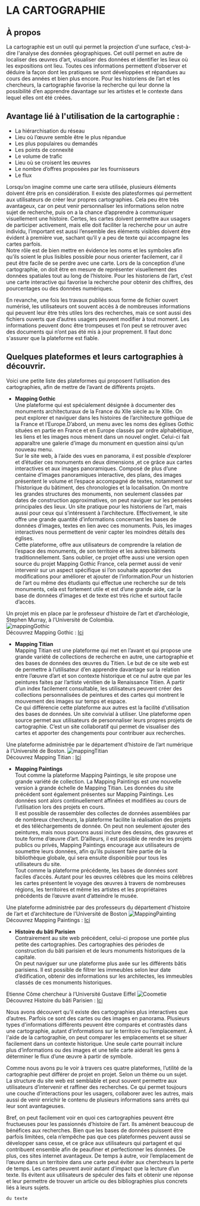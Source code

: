 # LA CARTOGRAPHIE  
  
## À propos
La cartographie est un outil qui permet la projection d'une surface, c’est-à-dire l'analyse des données géographiques. Cet outil permet en autre de localiser des œuvres d’art, visualiser des données et identifier les lieux où les expositions ont lieu. Toutes ces informations permettent d’observer et déduire la façon dont les pratiques se sont développées et répandues au cours des années et bien plus encore. Pour les historiens de l’art et les chercheurs, la cartographie favorise la recherche qui leur donne la possibilité d’en apprendre davantage sur les artistes et le contexte dans lequel elles ont été créées.


## Avantage lié à l'utilisation de la cartographie :
- La hiérarchisation du réseau
- Lieu où l’œuvre semble être le plus répandue
- Les plus populaires ou demandés
-	Les points de connexité
- Le volume de trafic 
-	Lieu où se croisent les œuvres
-	Le nombre d’offres proposées par les fournisseurs
-	Le flux

Lorsqu’on imagine comme une carte sera utilisée, plusieurs éléments doivent être pris en considération. Il existe des platesformes qui permettent aux utilisateurs de créer leur propres cartographies. Cela peu être très avantageux, car on peut venir personnaliser les informations selon notre sujet de recherche, puis on a la chance d’apprendre à communiquer visuellement une histoire. Certes, les cartes doivent permettre aux usagers de participer activement, mais elle doit faciliter la recherche pour un autre individu, l’important est aussi l’ensemble des éléments visibles doivent être évident à première vue, sachant qu’il y a peu de texte qui accompagne les cartes parfois.  
Notre rôle est de bien mettre en évidence les noms et les symboles afin qu’ils soient le plus lisibles possible pour nous orienter facilement, car il peut être facile de se perdre avec une carte. Lors de la conception d’une cartographie, on doit être en mesure de représenter visuellement des données spatiales tout au long de l’histoire. Pour les historiens de l’art, c’est une carte interactive qui favorise la recherche pour obtenir des chiffres, des pourcentages ou des données numériques. 

En revanche, une fois les travaux publiés sous forme de fichier ouvert numérisé, les utilisateurs ont souvent accès à de nombreuses informations qui peuvent leur être très utiles lors des recherches, mais ce sont aussi des fichiers ouverts que d’autres usagers peuvent modifier à tout moment. Les informations peuvent donc être trompeuses et l’on peut se retrouver avec des documents qui n’ont pas été mis à jour proprement. Il faut donc s'assurer que la plateforme est fiable.


## Quelques plateformes et leurs cartographies à découvrir.
Voici une petite liste des plateformes qui proposent l’utilisation des cartographies, afin de mettre de l’avant de différents projets.

- __Mapping Gothic__      
Une plateforme qui est spécialement désignée à documenter des monuments architecturaux de la France du XIIe siècle au le XIIIe. On peut explorer et naviguer dans les histoires de l’architecture gothique de la France et l’Europe.D’abord, un menu avec les noms des églises Gothic situées en partie en France et en Europe classés par ordre alphabétique, les liens et les images nous mènent dans un nouvel onglet. Celui-ci fait apparaître une galerie d’image du monument en question ainsi qu’un nouveau menu.  
Sur le site web, à l’aide des vues en panorama, il est possible d’explorer et d’étudier ces monuments en deux dimensions ,et ce grâce aux cartes interactives et aux images panoramiques. Composé de plus d’une centaine d’images panoramiques interactive, des plans, des images présentent le volume et l’espace accompagné de textes, notamment sur l’historique du bâtiment, des chronologies et la localisation. On montre les grandes structures des monuments, non seulement classées par dates de construction approximatives, on peut naviguer sur les pensées principales des lieux. Un site pratique pour les historiens de l’art, mais aussi pour ceux qui s’intéressent à l’architecture. Effectivement, le site offre une grande quantité d’informations concernant les bases de données d’images, textes en lien avec ces monuments. Puis, les images interactives nous permettent de venir capter les moindres détails des églises.     
Cette plateforme, offre aux utilisateurs de comprendre la relation de l’espace des monuments, de son territoire et les autres bâtiments traditionnellement. Sans oublier, ce projet offre aussi une version open source du projet Mapping Gothic France, cela permet aussi de venir intervenir sur un aspect spécifique si l’on souhaite apporter des modifications pour améliorer et ajouter de l’information.Pour un historien de l’art ou même des étudiants qui effectue une recherche sur de tels monuments, cela est fortement utile et est d’une grande aide, car la base de données d’images et de texte est très riche et surtout facile d’accès.  

Un projet mis en place par le professeur d’histoire de l’art et d’archéologie, Stephen Murray, à l’Université de Colombia.  
![mappingGothic](http://imageresources.weebly.com/uploads/1/3/0/2/13020350/4079547_orig.jpg)  
Découvrez Mapping Gothic : [Ici](https://mcid.mcah.columbia.edu/art-atlas/mapping-gothic)  

- __Mapping Titian__    
Mapping Titian est une plateforme qui met en l’avant et qui propose une grande variété de collections de recherche en autre, une cartographie et des bases de données des œuvres du Titien. Le but de ce site web est de permettre à l’utilisateur d’en apprendre davantage sur la relation entre l’œuvre d’art et son contexte historique et ce nul autre que par les peintures faites par l’artiste vénitien de la Renaissance Titien. À partir d’un index facilement consultable, les utilisateurs peuvent créer des collections personnalisées de peintures et des cartes qui montrent le mouvement des images sur temps et espace.   
Ce qui différencie cette plateforme aux autres est la facilité d’utilisation des bases de données. Un site convivial à utiliser. Une plateforme open source permet aux utilisateurs de personnaliser leurs propres projets de cartographie. C’est un site collaboratif qui permet de visualiser des cartes et apporter des changements pour contribuer aux recherches.

Une plateforme administrée par le département d’histoire de l’art numérique à l’Université de Boston.
![mappingTitian](https://hcommons.org/app/uploads/sites/1001756/2020/06/Mapping-Titian-1024x560.png)  
Découvrez Mapping Titian : [Ici](www.mappingtitian.org/)  

- __Mapping Paintings__   
Tout comme la plateforme Mapping Paintings, le site propose une grande variété de collection. La Mapping Paintings est une nouvelle version à grande échelle de Mapping Titian. Les données du site précédent sont également présentes sur Mapping Paintings. Les données sont alors continuellement affinées et modifiées au cours de l’utilisation lors des projets en cours.   
Il est possible de rassembler des collectes de données assemblées par de nombreux chercheurs, la plateforme facilite la réalisation des projets et des téléchargements de donnée. On peut non seulement ajouter des peintures, mais nous pouvons aussi inclure des dessins, des gravures et toute forme d’œuvre d’art. D’ailleurs, il est possible de rendre les projets publics ou privés, Mapping Paintings encourage aux utilisateurs de soumettre leurs données, afin qu’ils puissent faire partie de la bibliothèque globale, qui sera ensuite disponible pour tous les utilisateurs du site.  
Tout comme la plateforme précédente, les bases de données sont faciles d’accès. Autant pour les œuvres célèbres que les moins célèbres les cartes présentent le voyage des œuvres à travers de nombreuses régions, les territoires et même les artistes et les propriétaires précédents de l’œuvre avant d’atteindre le musée.  

Une plateforme administrée par des professeurs du département d’histoire de l’art et d’architecture de l’Université de Boston
![MappingPainting](https://cdn.pastemagazine.com/www/articles/kahlo%20mapping%20main.jpg)  
Découvrez Mapping Paintings : [Ici](http://www.mappingpaintings.org/)  

- __Histoire du bâti Parisien__      
Contrairement au site web précédent, celui-ci propose une portée plus petite des cartographies. Des cartographies des périodes de construction du bâti parisien et de leurs monuments historiques de la capitale.   
On peut naviguer sur une plateforme plus axée sur les différents bâtis parisiens. Il est possible de filtrer les immeubles selon leur date d’édification, obtenir des informations sur les architectes, les immeubles classés de ces monuments historiques.  

Etienne Côme chercheur à l’Université Gustave Eiffel
![Coometie](https://static.data.gouv.fr/images/e4/bafd4e53c14e378b69a20ce41d23d0.png)  
Découvrez Histoire du bâti Parisien : [Ici](https://www.comeetie.fr/)    
  
  
  
Nous avons découvert qu’il existe des cartographies plus interactives que d’autres. Parfois ce sont des cartes ou des images en panorama. Plusieurs types d'informations différents peuvent être comparés et contrastés dans une cartographie, autant d’informations sur le territoire ou l’emplacement. À l'aide de la cartographie, on peut comparer les emplacements et se situer facilement dans un contexte historique. Une seule carte pourrait inclure plus d’informations ou des images et une telle carte aiderait les gens à déterminer le flux d’une œuvre à partir de symbole.

Comme nous avons pu le voir à travers ces quatre plateformes, l’utilité de la cartographie peut différer de projet en projet. Selon un thème ou un sujet. La structure du site web est semblable et peut souvent permettre aux utilisateurs d’intervenir et raffiner des recherches. Ce qui permet toujours une couche d’interactions pour les usagers, collaborer avec les autres, mais aussi de venir enrichir le contenu de plusieurs informations sans arrêts qui leur sont avantageuses.

Bref, on peut facilement voir en quoi ces cartographies peuvent être fructueuses pour les passionnés d’histoire de l’art. Ils amènent beaucoup de bénéfices aux recherches. Bien que les bases de données puissent être parfois limitées, cela n’empêche pas que ces plateformes peuvent aussi se développer sans cesse, et ce grâce aux utilisateurs qui partagent et qui contribuent ensemble afin de peaufiner et perfectionner les données. De plus, ces sites internet avantageux. De temps à autre, voir l’emplacement de l’œuvre dans un territoire dans une carte peut éviter aux chercheurs la perte de temps. Les cartes peuvent avoir autant d’impact que la lecture d’un texte. Ils évitent aux utilisateurs de spéculer des faits et obtenir une réponse et leur permettre de trouver un article ou des bibliographies plus concrets liés à leurs sujets.




```
du texte
```
<!---
arianned/arianned is a ✨ special ✨ repository because its `README.md` (this file) appears on your GitHub profile.
You can click the Preview link to take a look at your changes.
--->
